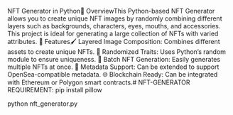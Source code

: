NFT Generator in Python📌 OverviewThis Python-based NFT Generator allows you to create unique NFT images by randomly combining different layers such as backgrounds, characters, eyes, mouths, and accessories. This project is ideal for generating a large collection of NFTs with varied attributes.
🚀 Features🖌 Layered Image Composition: Combines different assets to create unique NFTs.
🎲 Randomized Traits: Uses Python’s random module to ensure uniqueness.
📂 Batch NFT Generation: Easily generates multiple NFTs at once.
📝 Metadata Support: Can be extended to support OpenSea-compatible metadata.
🌐 Blockchain Ready: Can be integrated with Ethereum or Polygon smart contracts.# NFT-GENERATOR
REQUIREMENT:
pip install pillow


python nft_generator.py
